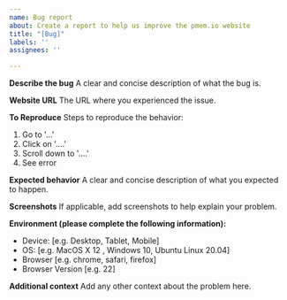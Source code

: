 ```yaml
---
name: Bug report
about: Create a report to help us improve the pmem.io website
title: "[Bug]"
labels: ''
assignees: ''

---
```


**Describe the bug**
A clear and concise description of what the bug is.

**Website URL**
The URL where you experienced the issue. 

**To Reproduce**
Steps to reproduce the behavior:
1. Go to '...'
2. Click on '....'
3. Scroll down to '....'
4. See error

**Expected behavior**
A clear and concise description of what you expected to happen.

**Screenshots**
If applicable, add screenshots to help explain your problem.

**Environment (please complete the following information):**
 - Device: [e.g. Desktop, Tablet, Mobile]
 - OS: [e.g. MacOS X 12 , Windows 10, Ubuntu Linux 20.04]
 - Browser [e.g. chrome, safari, firefox]
 - Browser Version [e.g. 22]

**Additional context**
Add any other context about the problem here.
